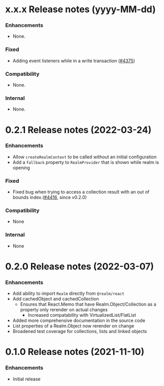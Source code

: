 x.x.x Release notes (yyyy-MM-dd)
=============================================================
### Enhancements
* None.

### Fixed
* Adding event listeners while in a write transaction ([#4375](https://github.com/realm/realm-js/issues/4375))
### Compatibility
* None.

### Internal
* None.

0.2.1 Release notes (2022-03-24)
=============================================================
### Enhancements
* Allow `createRealmContext` to be called without an initial configuration
* Add a `fallback` property to `RealmProvider` that is shown while realm is opening

### Fixed
* Fixed bug when trying to access a collection result with an out of bounds index.([#4416](https://github.com/realm/realm-js/pull/4416), since v0.2.0)

### Compatibility
* None

### Internal
* None

0.2.0 Release notes (2022-03-07)
=============================================================
### Enhancements
* Add ability to import `Realm` directly from `@realm/react`
* Add cachedObject and cachedCollection
  * Ensures that React.Memo that have Realm.Object/Collection as a property only rerender on actual changes
	* Increased compatability with VirtualizedList/FlatList
* Added more comprehensive documentation in the source code
* List properties of a Realm.Object now rerender on change
* Broadened test coverage for collections, lists and linked objects

0.1.0 Release notes (2021-11-10)
=============================================================
### Enhancements
* Initial release
